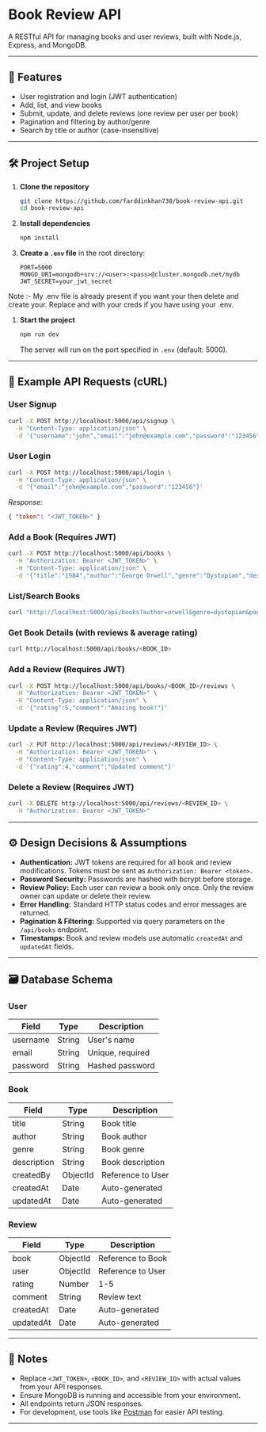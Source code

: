 # Book Review API

A RESTful API for managing books and user reviews, built with Node.js, Express, and MongoDB.

---

## 🚀 Features

- User registration and login (JWT authentication)
- Add, list, and view books
- Submit, update, and delete reviews (one review per user per book)
- Pagination and filtering by author/genre
- Search by title or author (case-insensitive)

---

## 🛠️ Project Setup

1. **Clone the repository**
   ```bash
   git clone https://github.com/farddinkhan730/book-review-api.git
   cd book-review-api
   ```

2. **Install dependencies**
   ```bash
   npm install
   ```

3. **Create a `.env` file** in the root directory:

   ```env
   PORT=5000
   MONGO_URI=mongodb+srv://<user>:<pass>@cluster.mongodb.net/mydb
   JWT_SECRET=your_jwt_secret
   ```
Note :- My .env file is already present if you want your then delete and create your.
Replace <user> and <pass> with your creds if you have using your .env.

1. **Start the project**
   ```bash
   npm run dev
   ```
   The server will run on the port specified in `.env` (default: 5000).

---

## 🧪 Example API Requests (cURL)

### User Signup
```bash
curl -X POST http://localhost:5000/api/signup \
  -H "Content-Type: application/json" \
  -d '{"username":"john","email":"john@example.com","password":"123456"}'
```

### User Login
```bash
curl -X POST http://localhost:5000/api/login \
  -H "Content-Type: application/json" \
  -d '{"email":"john@example.com","password":"123456"}'
```
_Response:_
```json
{ "token": "<JWT_TOKEN>" }
```

### Add a Book (Requires JWT)
```bash
curl -X POST http://localhost:5000/api/books \
  -H "Authorization: Bearer <JWT_TOKEN>" \
  -H "Content-Type: application/json" \
  -d '{"title":"1984","author":"George Orwell","genre":"Dystopian","description":"Classic novel"}'
```

### List/Search Books
```bash
curl "http://localhost:5000/api/books?author=orwell&genre=dystopian&page=1&limit=10"
```

### Get Book Details (with reviews & average rating)
```bash
curl http://localhost:5000/api/books/<BOOK_ID>
```

### Add a Review (Requires JWT)
```bash
curl -X POST http://localhost:5000/api/books/<BOOK_ID>/reviews \
  -H "Authorization: Bearer <JWT_TOKEN>" \
  -H "Content-Type: application/json" \
  -d '{"rating":5,"comment":"Amazing book!"}'
```

### Update a Review (Requires JWT)
```bash
curl -X PUT http://localhost:5000/api/reviews/<REVIEW_ID> \
  -H "Authorization: Bearer <JWT_TOKEN>" \
  -H "Content-Type: application/json" \
  -d '{"rating":4,"comment":"Updated comment"}'
```

### Delete a Review (Requires JWT)
```bash
curl -X DELETE http://localhost:5000/api/reviews/<REVIEW_ID> \
  -H "Authorization: Bearer <JWT_TOKEN>"
```

---

## ⚙️ Design Decisions & Assumptions

- **Authentication:** JWT tokens are required for all book and review modifications. Tokens must be sent as `Authorization: Bearer <token>`.
- **Password Security:** Passwords are hashed with bcrypt before storage.
- **Review Policy:** Each user can review a book only once. Only the review owner can update or delete their review.
- **Error Handling:** Standard HTTP status codes and error messages are returned.
- **Pagination & Filtering:** Supported via query parameters on the `/api/books` endpoint.
- **Timestamps:** Book and review models use automatic `createdAt` and `updatedAt` fields.

---

## 🗃️ Database Schema

### User
| Field    | Type    | Description         |
|----------|---------|---------------------|
| username | String  | User's name         |
| email    | String  | Unique, required    |
| password | String  | Hashed password     |

### Book
| Field      | Type      | Description                |
|------------|-----------|----------------------------|
| title      | String    | Book title                 |
| author     | String    | Book author                |
| genre      | String    | Book genre                 |
| description| String    | Book description           |
| createdBy  | ObjectId  | Reference to User          |
| createdAt  | Date      | Auto-generated             |
| updatedAt  | Date      | Auto-generated             |

### Review
| Field     | Type      | Description                |
|-----------|-----------|----------------------------|
| book      | ObjectId  | Reference to Book          |
| user      | ObjectId  | Reference to User          |
| rating    | Number    | 1-5                        |
| comment   | String    | Review text                |
| createdAt | Date      | Auto-generated             |
| updatedAt | Date      | Auto-generated             |

---

## 📌 Notes

- Replace `<JWT_TOKEN>`, `<BOOK_ID>`, and `<REVIEW_ID>` with actual values from your API responses.
- Ensure MongoDB is running and accessible from your environment.
- All endpoints return JSON responses.
- For development, use tools like [Postman](https://www.postman.com/) for easier API testing.

---